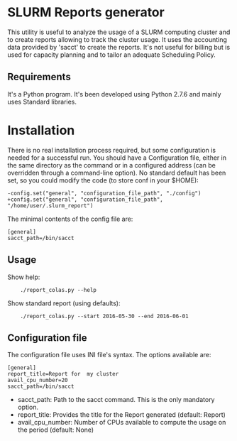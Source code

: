 # SLURM Reports generator

This utility is useful to analyze the usage of a SLURM computing cluster and
to create reports allowing to track the cluster usage. It uses the accounting
data provided by 'sacct' to create the reports. It's not useful for billing
but is used for capacity planning and to tailor an adequate Scheduling
Policy.

## Requirements

It's a Python program. It's been developed using Python 2.7.6 and mainly uses
Standard libraries.

# Installation

There is no real installation process required, but some configuration is
needed for a successful run. You should have a Configuration file, either
in the same directory as the command or in a configured address (can be
overridden through a command-line option). No standard default has been
set, so you could modify the code (to store conf in your $HOME):

```
-config.set("general", "configuration_file_path", "./config")
+config.set("general", "configuration_file_path", "/home/user/.slurm_report")
```

The minimal contents of the config file are:

```
[general]
sacct_path=/bin/sacct
```

## Usage

Show help:

```
    ./report_colas.py --help
```

Show standard report (using defaults):

```
    ./report_colas.py --start 2016-05-30 --end 2016-06-01
```

## Configuration file

The configuration file uses INI file's syntax. The options available are:

```
[general]
report_title=Report for  my cluster
avail_cpu_number=20
sacct_path=/bin/sacct
```

* sacct\_path: Path to the sacct command. This is the only mandatory option.
* report\_title: Provides the title for the Report generated (default: Report)
* avail\_cpu\_number: Number of CPUs available to compute the usage on the period (default: None)


